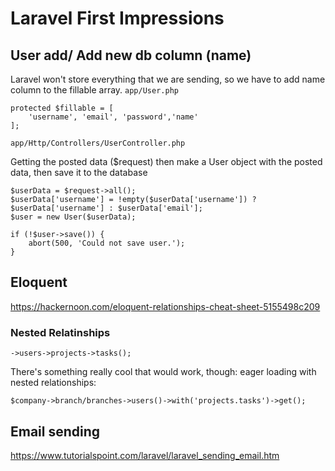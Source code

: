 # Laravel First Impressions

## User add/ Add new db column (name)
Laravel won't store everything that we are sending, so we have to add name column to the fillable array.
`app/User.php`

```
protected $fillable = [
    'username', 'email', 'password','name'
];
```

`app/Http/Controllers/UserController.php`

Getting the posted data ($request) then make a User object with the posted data, then save it to the database
```
$userData = $request->all();
$userData['username'] = !empty($userData['username']) ? $userData['username'] : $userData['email'];
$user = new User($userData);

if (!$user->save()) {
    abort(500, 'Could not save user.');
}
```


## Eloquent
https://hackernoon.com/eloquent-relationships-cheat-sheet-5155498c209

### Nested Relatinships
`->users->projects->tasks();`

There's something really cool that would work, though: eager loading with nested relationships:

`$company->branch/branches->users()->with('projects.tasks')->get();`

## Email sending
https://www.tutorialspoint.com/laravel/laravel_sending_email.htm


